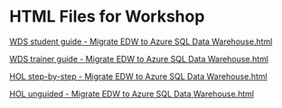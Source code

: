 ﻿# HTML Files for Workshop
[WDS student guide - Migrate EDW to Azure SQL Data Warehouse.html](https://cloudworkshop.blob.core.windows.net/migrate-edw/Whiteboard%20design%20session/WDS%20student%20guide%20-%20Migrate%20EDW%20to%20Azure%20SQL%20Data%20Warehouse.html)

[WDS trainer guide - Migrate EDW to Azure SQL Data Warehouse.html](https://cloudworkshop.blob.core.windows.net/migrate-edw/Whiteboard%20design%20session/WDS%20trainer%20guide%20-%20Migrate%20EDW%20to%20Azure%20SQL%20Data%20Warehouse.html)

[HOL step-by-step - Migrate EDW to Azure SQL Data Warehouse.html](https://cloudworkshop.blob.core.windows.net/migrate-edw/Hands-on%20lab/HOL%20step-by-step%20-%20Migrate%20EDW%20to%20Azure%20SQL%20Data%20Warehouse.html)

[HOL unguided - Migrate EDW to Azure SQL Data Warehouse.html](https://cloudworkshop.blob.core.windows.net/migrate-edw/Hands-on%20lab/HOL%20unguided%20-%20Migrate%20EDW%20to%20Azure%20SQL%20Data%20Warehouse.html)

